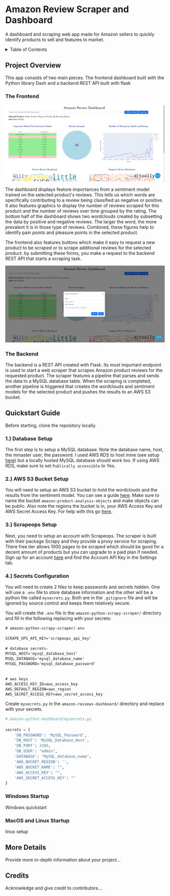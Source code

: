 # Amazon Review Scraper and Dashboard

A dashboard and scraping web app made for Amazon sellers to quickly identify products to sell and features to market.

<details>
<summary>Table of Contents</summary>

- [Project Overview](#project-overview)
- [Quickstart Guide](#quickstart-guide)
  - [Windows](#windows-setup)
  - [MacOS/Linux](#macos-and-linux-setup)
- [More Details](#more-details)
- [Credits](#credits)

</details>

## Project Overview

This app consists of two main pieces. The frontend dashboard built with the Python library Dash and a backend REST API built with flask

### The Frontend

![screenshot of dashboard](assets/amazon-review-dashboard.png)

The dashboard displays feature importances from a sentiment model trained on the selected product's reviews. This tells us which words are specifically contributing to a review being classified as negative or positive. It also features graphics to display the number of reviews scraped for this product and the number of reviews over time grouped by the rating. The bottom half of the dashboard shows two wordclouds created by subsetting the data by positive and negative reviews. The larger the word, the more prevalent it is in those type of reviews. Combined, these figures help to identify pain points and pleasure points in the selected product.

The frontend also features buttons which make it easy to request a new product to be scraped or to scrape additional reviews for the selected product. by submitting these forms, you make a request to the backend REST API that starts a scraping task.

![screenshot of scrape form](assets/scrape-request-form.png)

### The Backend

The backend is a REST API created with Flask. Its most important endpoint is used to start a web scraper that scrapes Amazon product reviews for the requested product. The scraper features a pipeline that parses and sends the data to a MySQL database table. When the scraping is completed, another pipeline is triggered that creates the wordclouds and sentiment models for the selected product and pushes the results to an AWS S3 bucket.

## Quickstart Guide

Before starting, clone the repository locally.

### 1.) Database Setup

The first step is to setup a MySQL database. Note the database name, host, the mmaster user, the password. I used AWS RDS to host mine (see setup [here](https://docs.aws.amazon.com/AmazonRDS/latest/UserGuide/CHAP_Tutorials.WebServerDB.CreateDBInstance.html)) but a locally hosted MySQL database should work too. If using AWS RDS, make sure to set `Publically accessible` to Yes.

### 2.) AWS S3 Bucket Setup

You will need to setup an AWS S3 bucket to hold the wordclouds and the results from the sentiment model. You can see a guide [here](https://docs.aws.amazon.com/AmazonS3/latest/userguide/creating-bucket.html). Make sure to name the bucket `amazon-product-analysis-objects` and make objects can be public. Also note the regions the bucket is in, your AWS Access Key and AWS Secret Access Key. For help with this go [here](https://aws.amazon.com/blogs/security/wheres-my-secret-access-key/).

### 3.) Scrapeops Setup

Next, you need to setup an account with Scrapeops. The scraper is built with their package Scrapy and they provide a proxy service for scraping. There free tier allows 1000 pages to be scraped which should be good for a decent amount of products but you can upgrade to a paid plan if needed. Sign up for an account [here](https://scrapeops.io/app/register/main) and find the Account API Key in the Settings tab.

### 4.) Secrets Configuration

You will need to create 2 files to keep passwords and secrets hidden. One will use a `.env` file to store database information and the other will be a python file called `mysecrets.py`. Both are in the `.gitignore` file and will be ignored by source control and keeps them relatively secure.

You will create the `.env` file in the `amazon-python-scrapy-scraper/` directory and fill in the following replacing with your secrets:

```env
# amazon-python-scrapy-scraper/.env

SCRAPE_OPS_API_KEY='scrapeops_api_key'

# database secrets-
MYSQL_HOST='mysql_database_host'
MSQL_DATABASE='mysql_database_name'
MYSQL_PASSWORD='mysql_database_password'


# aws keys
AWS_ACCESS_KEY_ID=aws_access_key
AWS_DEFAULT_REGION=aws_region
AWS_SECRET_ACCESS_KEY=aws_secret_access_key
```

Create `mysecrets.py` in the `amazon-reviews-dashboard/` directory and replace with your secrets.

```python
# amazon-python-dashboard/mysecrets.py

secrets = {
    'DB_PASSWORD': 'MySQL_Password',
    'DB_HOST': 'MySQL_Database_Host',
    'DB_PORT': 3306,
    'DB_USER': "admin",
    'DATABASE': "MySQL_database_name",
    'AWS_BUCKET_REGION': '',
    'AWS_BUCKET_NAME': "",
    'AWS_ACCESS_KEY': "",
    'AWS_SECRET_ACCESS_KEY': ""
}

```

### Windows Startup

Windows quickstart

### MacOS and Linux Startup

linux setup

## More Details

Provide more in-depth information about your project...

## Credits

Acknowledge and give credit to contributors...
